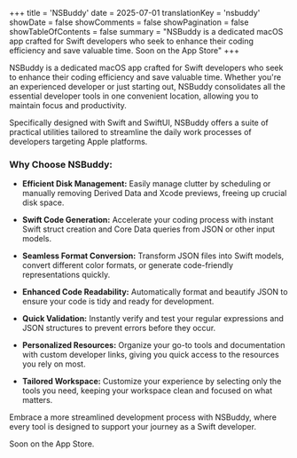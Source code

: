 +++
title = 'NSBuddy'
date = 2025-07-01
translationKey = 'nsbuddy'
showDate = false
showComments = false
showPagination = false
showTableOfContents = false
summary = "NSBuddy is a dedicated macOS app crafted for Swift developers who seek to enhance their coding efficiency and save valuable time. Soon on the App Store"
+++

NSBuddy is a dedicated macOS app crafted for Swift developers who seek to enhance their coding efficiency and save valuable time. Whether you're an experienced developer or just starting out, NSBuddy consolidates all the essential developer tools in one convenient location, allowing you to maintain focus and productivity.

Specifically designed with Swift and SwiftUI, NSBuddy offers a suite of practical utilities tailored to streamline the daily work processes of developers targeting Apple platforms.

### Why Choose NSBuddy:

- **Efficient Disk Management:** Easily manage clutter by scheduling or manually removing Derived Data and Xcode previews, freeing up crucial disk space.

- **Swift Code Generation:** Accelerate your coding process with instant Swift struct creation and Core Data queries from JSON or other input models.

- **Seamless Format Conversion:** Transform JSON files into Swift models, convert different color formats, or generate code-friendly representations quickly.

- **Enhanced Code Readability:** Automatically format and beautify JSON to ensure your code is tidy and ready for development.

- **Quick Validation:** Instantly verify and test your regular expressions and JSON structures to prevent errors before they occur.

- **Personalized Resources:** Organize your go-to tools and documentation with custom developer links, giving you quick access to the resources you rely on most.

- **Tailored Workspace:** Customize your experience by selecting only the tools you need, keeping your workspace clean and focused on what matters.

Embrace a more streamlined development process with NSBuddy, where every tool is designed to support your journey as a Swift developer.

Soon on the App Store.